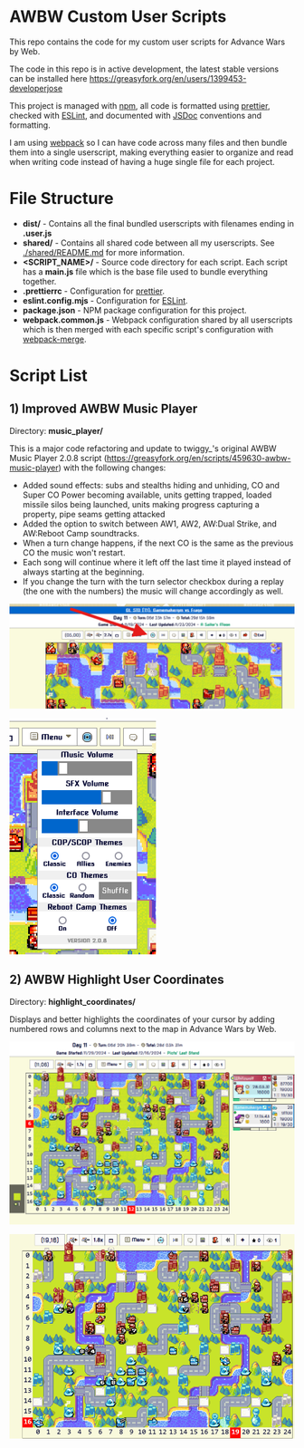 # AWBW Custom User Scripts
This repo contains the code for my custom user scripts for Advance Wars by Web.

The code in this repo is in active development, the latest stable versions can be installed here https://greasyfork.org/en/users/1399453-developerjose

This project is managed with [npm](https://www.npmjs.com/), all code is formatted using [prettier](https://prettier.io), checked with [ESLint](https://eslint.org/), and documented with [JSDoc](https://jsdoc.app/) conventions and formatting.

I am using [webpack](https://webpack.js.org/) so I can have code across many files and then bundle them into a single userscript, making everything easier to organize and read when writing code instead of having a huge single file for each project.

# File Structure
* **dist/** - Contains all the final bundled userscripts with filenames ending in **.user.js**
* **shared/** - Contains all shared code between all my userscripts. See [./shared/README.md](./shared/README.md) for more information.
* **<SCRIPT_NAME>/** - Source code directory for each script. Each script has a **main.js** file which is the base file used to bundle everything together.
* **.prettierrc** - Configuration for [prettier](https://prettier.io).
* **eslint.config.mjs** - Configuration for [ESLint](https://eslint.org/).
* **package.json** - NPM package configuration for this project.
* **webpack.common.js** - Webpack configuration shared by all userscripts which is then merged with each specific script's configuration with [webpack-merge](https://www.npmjs.com/package/webpack-merge).

# Script List
## 1) Improved AWBW Music Player
Directory: **music_player/**

This is a major code refactoring and update to twiggy_'s original AWBW Music Player 2.0.8 script (https://greasyfork.org/en/scripts/459630-awbw-music-player) with the following changes:
* Added sound effects: subs and stealths hiding and unhiding, CO and Super CO Power becoming available, units getting trapped, loaded missile silos being launched, units making progress capturing a property, pipe seams getting attacked
* Added the option to switch between AW1, AW2, AW:Dual Strike, and AW:Reboot Camp soundtracks.
* When a turn change happens, if the next CO is the same as the previous CO the music won't restart.
* Each song will continue where it left off the last time it played instead of always starting at the beginning.
* If you change the turn with the turn selector checkbox during a replay (the one with the numbers) the music will change accordingly as well. 

![Picture of the music player icon on the browser](./AWBW_Music_Player_1.png)

![Picture of the music player settings](./AWBW_Music_Player_2.png)

## 2) AWBW Highlight User Coordinates
Directory: **highlight_coordinates/**

Displays and better highlights the coordinates of your cursor by adding numbered rows and columns next to the map in Advance Wars by Web.

![Picture of the added coordinates next to the map](./AWBW_Highlight_Coordinates.png)

![Animated picture demonstrating the cursor moving and highlighting the coordinates](./AWBW_Highlight_Coordinates_Long.gif)